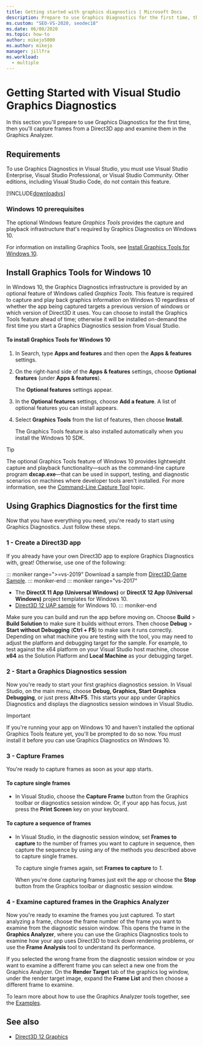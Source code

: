 ```yaml
---
title: Getting started with graphics diagnostics | Microsoft Docs
description: Prepare to use Graphics Diagnostics for the first time, then capture frames from a Direct3D app and examine them in the Graphics Analyzer.
ms.custom: "SEO-VS-2020, seodec18"
ms.date: 06/08/2020
ms.topic: how-to
author: mikejo5000
ms.author: mikejo
manager: jillfra
ms.workload: 
  - multiple
---
```

# Getting Started with Visual Studio Graphics Diagnostics
In this section you'll prepare to use Graphics Diagnostics for the first time, then you'll capture frames from a Direct3D app and examine them in the Graphics Analyzer.

## Requirements
 To use Graphics Diagnostics in Visual Studio, you must use Visual Studio Enterprise, Visual Studio Professional, or Visual Studio Community.  Other editions, including Visual Studio Code, do not contain this feature.

 [!INCLUDE[downloadvs](../includes/downloadvs_md.md)]

### Windows 10 prerequisites
 The optional Windows feature *Graphics Tools* provides the capture and playback infrastructure that's required by Graphics Diagnostics on Windows 10.

 For information on installing Graphics Tools, see [Install Graphics Tools for Windows 10](#InstallGraphicsTools).

## <a name="InstallGraphicsTools"></a> Install Graphics Tools for Windows 10
 In Windows 10, the Graphics Diagnostics infrastructure is provided by an optional feature of Windows called *Graphics Tools*. This feature is required to capture and play back graphics information on Windows 10 regardless of whether the app being captured targets a previous version of windows or which version of Direct3D it uses. You can choose to install the Graphics Tools feature ahead of time; otherwise it will be installed on-demand the first time you start a Graphics Diagnostics session from Visual Studio.

#### To install Graphics Tools for Windows 10

1. In Search, type **Apps and features** and then open the **Apps & features** settings.

2. On the right-hand side of the **Apps & features** settings, choose **Optional features** (under **Apps & features**).

   The **Optional features** settings appear.

3. In the **Optional features** settings, choose **Add a feature**. A list of optional features you can install appears.

4. Select **Graphics Tools** from the list of features, then choose **Install**.

   The Graphics Tools feature is also installed automatically when you install the Windows 10 SDK.

> [!TIP]
> The optional Graphics Tools feature of Windows 10 provides lightweight capture and playback functionality—such as the command-line capture program **dxcap.exe**—that can be used in support, testing, and diagnostic scenarios on machines where developer tools aren't installed. For more information, see the [Command-Line Capture Tool](command-line-capture-tool.md) topic.

## Using Graphics Diagnostics for the first time
 Now that you have everything you need, you're ready to start using Graphics Diagnostics. Just follow these steps.

### 1 - Create a Direct3D app

If you already have your own Direct3D app to explore Graphics Diagnostics with, great! Otherwise, use one of the following:

::: moniker range=">=vs-2019"
Download a sample from [Direct3D Game Sample](/samples/microsoft/windows-universal-samples/simple3dgamedx/).
::: moniker-end
::: moniker range="vs-2017"
- The **DirectX 11 App (Universal Windows)** or **DirectX 12 App (Universal Windows)** project templates for Windows 10.
- [Direct3D 12 UAP sample](https://code.msdn.microsoft.com/Direct3D-12-UAP-Sample-ecb1779f) for Windows 10.
::: moniker-end

Make sure you can build and run the app before moving on. Choose **Build** > **Build Solution** to make sure it builds without errors. Then choose **Debug** > **Start without Debugging** (**Ctrl + F5**) to make sure it runs correctly. Depending on what machine you are testing with the tool, you may need to adjust the platform and debugging target for the sample. For example, to test against the x64 platform on your Visual Studio host machine, choose **x64** as the Solution Platform and **Local Machine** as your debugging target. 

### 2 - Start a Graphics Diagnostics session
 Now you're ready to start your first graphics diagnostics session. In Visual Studio, on the main menu, choose **Debug, Graphics, Start Graphics Debugging**, or just press **Alt+F5**. This starts your app under Graphics Diagnostics and displays the diagnostics session windows in Visual Studio.

> [!IMPORTANT]
> If you're running your app on Windows 10 and haven't installed the optional Graphics Tools feature yet, you'll be prompted to do so now. You must install it before you can use Graphics Diagnostics on Windows 10.

### 3 - Capture Frames
 You're ready to capture frames as soon as your app starts.

#### To capture single frames

- In Visual Studio, choose the **Capture Frame** button from the Graphics toolbar or diagnostics session window. Or, if your app has focus, just press the **Print Screen** key on your keyboard.

#### To capture a sequence of frames

- In Visual Studio, in the diagnostic session window, set **Frames to capture** to the number of frames you want to capture in sequence, then capture the sequence by using any of the methods you described above to capture single frames.

   To capture single frames again, set **Frames to capture** to *1*.

  When you're done capturing frames just exit the app or choose the **Stop** button from the Graphics toolbar or diagnostic session window.

### 4 - Examine captured frames in the Graphics Analyzer
 Now you're ready to examine the frames you just captured. To start analyzing a frame, choose the frame number of the frame you want to examine from the diagnostic session window. This opens the frame in the **Graphics Analyzer**, where you can use the Graphics Diagnostics tools to examine how your app uses Direct3D to track down rendering problems, or use the **Frame Analysis** tool to understand its performance.

 If you selected the wrong frame from the diagnostic session window or you want to examine a different frame you can select a new one from the Graphics Analyzer. On the **Render Target** tab of the graphics log window, under the render target image, expand the **Frame List** and then choose a different frame to examine.

 To learn more about how to use the Graphics Analyzer tools together, see the [Examples](graphics-diagnostics-examples.md).

## See also
- [Direct3D 12 Graphics](/windows/desktop/direct3d12/direct3d-12-graphics)